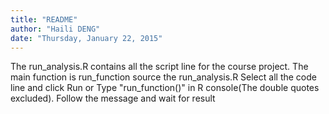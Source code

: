 ```yaml
---
title: "README"
author: "Haili DENG"
date: "Thursday, January 22, 2015"
---
```

The run_analysis.R contains all the script line for the course project.
The main function is run_function
source the run_analysis.R
Select all the code line and click Run or Type "run_function()" in R console(The double quotes excluded).
Follow the message and wait for result
